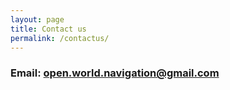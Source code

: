 ```yaml
---
layout: page
title: Contact us
permalink: /contactus/
---
```


### Email: [open.world.navigation@gmail.com](mailto:open.world.navigation@gmail.com)